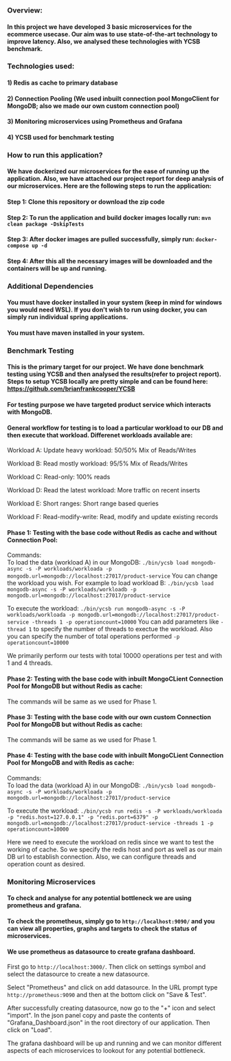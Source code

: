 ### Overview: 
#### In this project we have developed 3 basic microservices for the ecommerce usecase. Our aim was to use state-of-the-art technology to improve latency. Also, we analysed these technologies with YCSB benchmark.

### Technologies used:
#### 1) Redis as cache to primary database
#### 2) Connection Pooling (We used inbuilt connection pool MongoClient for MongoDB; also we made our own custom connection pool)
#### 3) Monitoring microservices using Prometheus and Grafana
#### 4) YCSB used for benchmark testing

### How to run this application?
#### We have dockerized our microservices for the ease of running up the application. Also, we have attached our project report for deep analysis of our microservices. Here are the following steps to run the application:
#### Step 1: Clone this repository or download the zip code
#### Step 2: To run the application and build docker images locally run: ``mvn clean package -DskipTests``
#### Step 3: After docker images are pulled successfully, simply run: ``docker-compose up -d``
#### Step 4: After this all the necessary images will be downloaded and the containers will be up and running.

### Additional Dependencies
#### You must have docker installed in your system (keep in mind for windows you would need WSL). If you don't wish to run using docker, you can simply run individual spring applications.
#### You must have maven installed in your system.

### Benchmark Testing
#### This is the primary target for our project. We have done benchmark testing using YCSB and then analysed the results(refer to project report). Steps to setup YCSB locally are pretty simple and can be found here: https://github.com/brianfrankcooper/YCSB
#### For testing purpose we have targeted product service which interacts with MongoDB. 
#### General workflow for testing is to load a particular workload to our DB and then execute that workload. Differenet workloads available are:
Workload A: Update heavy workload: 50/50% Mix of Reads/Writes

Workload B: Read mostly workload: 95/5% Mix of Reads/Writes

Workload C: Read-only: 100% reads

Workload D: Read the latest workload: More traffic on recent inserts

Workload E: Short ranges: Short range based queries

Workload F: Read-modify-write: Read, modify and update existing records

#### Phase 1: Testing with the base code without Redis as cache and without Connection Pool:

Commands:  
To load the data (workload A) in our MongoDB: 
``
./bin/ycsb load mongodb-async -s -P workloads/workloada -p mongodb.url=mongodb://localhost:27017/product-service
``
You can change the workload you wish. For example to load workload B:
``
./bin/ycsb load mongodb-async -s -P workloads/workloadb -p mongodb.url=mongodb://localhost:27017/product-service
``

To execute the workload:
``
./bin/ycsb run mongodb-async -s -P workloads/workloada -p mongodb.url=mongodb://localhost:27017/product-service -threads 1 -p operationcount=10000
``
You can add parameters like `-thread 1` to specify the number of threads to exectue the workload. Also you can specify the number of total operations performed `-p operationcount=10000`

We primarily perform our tests with total 10000 operations per test and with 1 and 4 threads.

#### Phase 2: Testing with the base code with inbuilt MongoCLient Connection Pool for MongoDB but without Redis as cache:

The commands will be same as we used for Phase 1. 

#### Phase 3: Testing with the base code with our own custom Connection Pool for MongoDB but without Redis as cache:

The commands will be same as we used for Phase 1. 

#### Phase 4: Testing with the base code with inbuilt MongoCLient Connection Pool for MongoDB and with Redis as cache:

Commands:  
To load the data (workload A) in our MongoDB:
``
./bin/ycsb load mongodb-async -s -P workloads/workloada -p mongodb.url=mongodb://localhost:27017/product-service
``

To execute the workload:
``
./bin/ycsb run redis -s -P workloads/workloada -p "redis.host=127.0.0.1" -p "redis.port=6379" -p mongodb.url=mongodb://localhost:27017/product-service -threads 1 -p operationcount=10000
``

Here we need to execute the workload on redis since we want to test the working of cache. So we specify the redis host and port as well as our main DB url to establish connection. Also, we can configure threads and operation count as desired.

### Monitoring Microservices
#### To check and analyse for any potential bottleneck we are using prometheus and grafana.
#### To check the prometheus, simply go to `http://localhost:9090/` and you can view all properties, graphs and targets to check the status of microservices.
#### We use prometheus as datasource to create grafana dashboard.
First go to `http://localhost:3000/`. Then click on settings symbol and select the datasource to create a new datasource.

Select "Prometheus" and click on add datasource. In the URL prompt type `http://prometheus:9090` and then at the bottom click on "Save & Test".

After successfully creating datasource, now go to the "+" icon and select "import". In the json panel copy and paste the contents of "Grafana_Dashboard.json" in the root directory of our application. Then click on "Load".

The grafana dashboard will be up and running and we can monitor different aspects of each microservices to lookout for any potential bottleneck.
